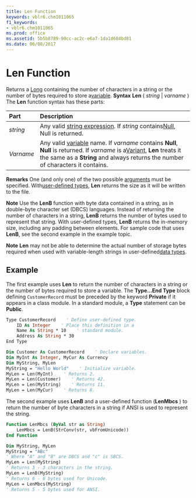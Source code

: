 ```yaml
---
title: Len Function
keywords: vblr6.chm1011065
f1_keywords:
- vblr6.chm1011065
ms.prod: office
ms.assetid: 5b5b8789-90cc-ac2c-e6a7-1da1d684bd81
ms.date: 06/08/2017
---
```



# Len Function



Returns a [Long](vbe-glossary.md) containing the number of characters in a string or the number of bytes required to store a[variable](vbe-glossary.md).
 **Syntax**
 **Len** ( _string_ | _varname_ )
The  **Len** function syntax has these parts:


|**Part**|**Description**|
|:-----|:-----|
| _string_|Any valid [string expression](vbe-glossary.md). If  _string_ contains[Null](vbe-glossary.md), Null is returned.|
| _Varname_|Any valid [variable](vbe-glossary.md) name. If _varname_ contains **Null**, **Null** is returned. If _varname_ is a[Variant](vbe-glossary.md),  **Len** treats it the same as a **String** and always returns the number of characters it contains.|

 **Remarks**
One (and only one) of the two possible [arguments](vbe-glossary.md) must be specified. With[user-defined types](vbe-glossary.md),  **Len** returns the size as it will be written to the file.

 **Note**  Use the  **LenB** function with byte data contained in a string, as in double-byte character set (DBCS) languages. Instead of returning the number of characters in a string, **LenB** returns the number of bytes used to represent that string. With user-defined types, **LenB** returns the in-memory size, including any padding between elements. For sample code that uses **LenB**, see the second example in the example topic.


 **Note**   **Len** may not be able to determine the actual number of storage bytes required when used with variable-length strings in user-defined[data types](vbe-glossary.md).


## Example

The first example uses  **Len** to return the number of characters in a string or the number of bytes required to store a variable. The **Type...End Type** block defining `CustomerRecord` must be preceded by the keyword **Private** if it appears in a class module. In a standard module, a **Type** statement can be **Public**.


```vb
Type CustomerRecord    ' Define user-defined type.
    ID As Integer    ' Place this definition in a 
    Name As String * 10    ' standard module.
    Address As String * 30
End Type

Dim Customer As CustomerRecord    ' Declare variables.
Dim MyInt As Integer, MyCur As Currency
Dim MyString, MyLen
MyString = "Hello World"    ' Initialize variable.
MyLen = Len(MyInt)    ' Returns 2.
MyLen = Len(Customer)    ' Returns 42.
MyLen = Len(MyString)    ' Returns 11.
MyLen = Len(MyCur)    ' Returns 8.

```

The second example uses  **LenB** and a user-defined function (**LenMbcs** ) to return the number of byte characters in a string if ANSI is used to represent the string.




```vb
Function LenMbcs (ByVal str as String)
    LenMbcs = LenB(StrConv(str, vbFromUnicode))
End Function

Dim MyString, MyLen
MyString = "ABc"
' Where "A" and "B" are DBCS and "c" is SBCS.
MyLen = Len(MyString)
' Returns 3 - 3 characters in the string.
MyLen = LenB(MyString)
' Returns 6 - 6 bytes used for Unicode.
MyLen = LenMbcs(MyString)
' Returns 5 - 5 bytes used for ANSI.


```


